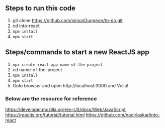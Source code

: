 ## Steps to run this code

1. git clone https://github.com/simonDungeon/to-do.git
2. cd into-react
3. `npm install`
4. `npm start`


## Steps/commands to start a new ReactJS app 

1. `npx create-react-app name-of-the-project`
2. cd name-of-the-project
3. `npm install`
3. `npm start`
4. Goto browser and open http://localhost:3000 and Voila! 


### Below are the resource for reference

https://developer.mozilla.org/en-US/docs/Web/JavaScript
https://reactjs.org/tutorial/tutorial.html
https://github.com/nadirlaskar/into-react
